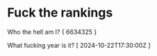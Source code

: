 # Fuck the rankings

Who the hell am I?
{ 6634325 }

What fucking year is it?
[ 2024-10-22T17:30:00Z ]
